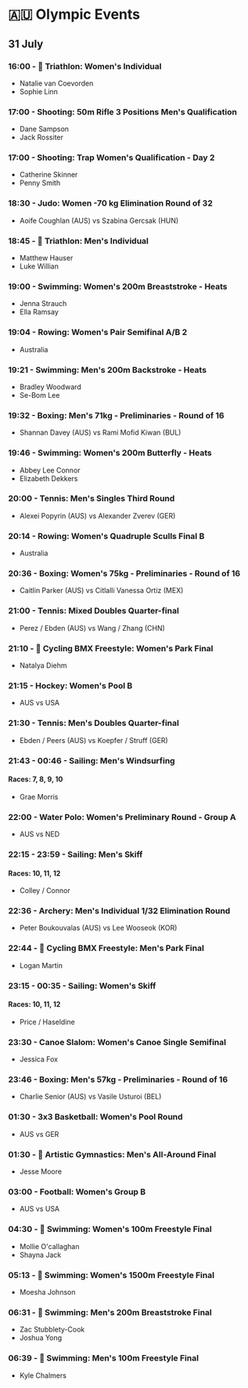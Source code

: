 # 🇦🇺 Olympic Events

## 31 July

### 16:00 - 🏅 Triathlon: Women's Individual
* Natalie van Coevorden
* Sophie Linn

### 17:00 - Shooting: 50m Rifle 3 Positions Men's Qualification
* Dane Sampson
* Jack Rossiter

### 17:00 - Shooting: Trap Women's Qualification - Day 2
* Catherine Skinner
* Penny Smith

### 18:30 - Judo: Women -70 kg Elimination Round of 32
* Aoife Coughlan (AUS) vs Szabina Gercsak (HUN)

### 18:45 - 🏅 Triathlon: Men's Individual
* Matthew Hauser
* Luke Willian

### 19:00 - Swimming: Women's 200m Breaststroke - Heats
* Jenna Strauch
* Ella Ramsay

### 19:04 - Rowing: Women's Pair Semifinal A/B 2
* Australia

### 19:21 - Swimming: Men's 200m Backstroke - Heats
* Bradley Woodward
* Se-Bom Lee

### 19:32 - Boxing: Men's 71kg - Preliminaries - Round of 16
* Shannan Davey (AUS) vs Rami Mofid Kiwan (BUL)

### 19:46 - Swimming: Women's 200m Butterfly - Heats
* Abbey Lee Connor
* Elizabeth Dekkers

### 20:00 - Tennis: Men's Singles Third Round
* Alexei Popyrin (AUS) vs Alexander Zverev (GER)

### 20:14 - Rowing: Women's Quadruple Sculls Final B
* Australia

### 20:36 - Boxing: Women's 75kg - Preliminaries - Round of 16
* Caitlin Parker (AUS) vs Citlalli Vanessa Ortiz (MEX)

### 21:00 - Tennis: Mixed Doubles Quarter-final
* Perez / Ebden (AUS) vs Wang / Zhang (CHN)

### 21:10 - 🏅 Cycling BMX Freestyle: Women's Park Final
* Natalya Diehm

### 21:15 - Hockey: Women's Pool B
* AUS vs USA

### 21:30 - Tennis: Men's Doubles Quarter-final
* Ebden / Peers (AUS) vs Koepfer / Struff (GER)

### 21:43 - 00:46 - Sailing: Men's Windsurfing
#### Races: 7, 8, 9, 10
* Grae Morris

### 22:00 - Water Polo: Women's Preliminary Round - Group A
* AUS vs NED

### 22:15 - 23:59 - Sailing: Men's Skiff
#### Races: 10, 11, 12
* Colley / Connor

### 22:36 - Archery: Men's Individual 1/32 Elimination Round
* Peter Boukouvalas (AUS) vs Lee Wooseok (KOR)

### 22:44 - 🏅 Cycling BMX Freestyle: Men's Park Final
* Logan Martin

### 23:15 - 00:35 - Sailing: Women's Skiff
#### Races: 10, 11, 12
* Price / Haseldine

### 23:30 - Canoe Slalom: Women's Canoe Single Semifinal
* Jessica Fox

### 23:46 - Boxing: Men's 57kg - Preliminaries - Round of 16
* Charlie Senior (AUS) vs Vasile Usturoi (BEL)

### 01:30 - 3x3 Basketball: Women's Pool Round
* AUS vs GER

### 01:30 - 🏅 Artistic Gymnastics: Men's All-Around Final
* Jesse Moore

### 03:00 - Football: Women's Group B
* AUS vs USA

### 04:30 - 🏅 Swimming: Women's 100m Freestyle Final
* Mollie O'callaghan
* Shayna Jack

### 05:13 - 🏅 Swimming: Women's 1500m Freestyle Final
* Moesha Johnson

### 06:31 - 🏅 Swimming: Men's 200m Breaststroke Final
* Zac Stubblety-Cook
* Joshua Yong

### 06:39 - 🏅 Swimming: Men's 100m Freestyle Final
* Kyle Chalmers

